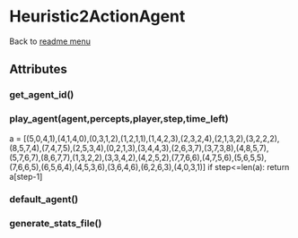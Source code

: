 # Heuristic2ActionAgent
Back to [readme menu](../README.md)

## Attributes
### get_agent_id()
### play_agent(agent,percepts,player,step,time_left)
a = [(5,0,4,1),(4,1,4,0),(0,3,1,2),(1,2,1,1),(1,4,2,3),(2,3,2,4),(2,1,3,2),(3,2,2,2),(8,5,7,4),(7,4,7,5),(2,5,3,4),(0,2,1,3),(3,4,4,3),(2,6,3,7),(3,7,3,8),(4,8,5,7),(5,7,6,7),(8,6,7,7),(1,3,2,2),(3,3,4,2),(4,2,5,2),(7,7,6,6),(4,7,5,6),(5,6,5,5),(7,6,6,5),(6,5,6,4),(4,5,3,6),(3,6,4,6),(6,2,6,3),(4,0,3,1)]
        if step<=len(a):
            return a[step-1]
### default_agent()
### generate_stats_file()
